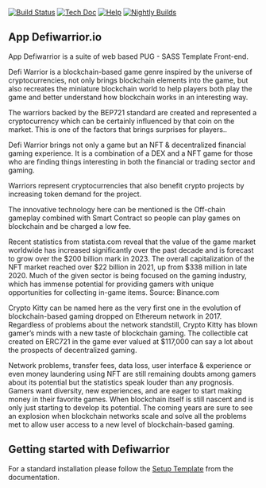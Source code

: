[![Build Status](http://runbot.odoo.com/runbot/badge/flat/1/master.svg)](https://app.defiwarrior.io/)
[![Tech Doc](http://img.shields.io/badge/master-docs-875A7B.svg?style=flat&colorA=8F8F8F)](https://app.defiwarrior.io/)
[![Help](http://img.shields.io/badge/master-help-875A7B.svg?style=flat&colorA=8F8F8F)](https://app.defiwarrior.io/)
[![Nightly Builds](http://img.shields.io/badge/master-nightly-875A7B.svg?style=flat&colorA=8F8F8F)](https://app.defiwarrior.io/)

App Defiwarrior.io
----

App Defiwarrior is a suite of web based PUG - SASS Template Front-end.

Defi Warrior is a blockchain-based game genre inspired by the universe of cryptocurrencies, not only brings blockchain elements into the game, but also recreates the miniature blockchain world to help players both play the game and better understand how blockchain works in an interesting way. 

The warriors backed by the BEP721 standard are created and represented a cryptocurrency which can be certainly influenced by that coin on the market. This is one of the factors that brings surprises for players..

Defi Warrior brings not only a game but an NFT & decentralized financial gaming experience. It is a combination of a DEX and a NFT game for those who are finding things interesting in both the financial or trading sector and gaming.

Warriors represent cryptocurrencies that also benefit crypto projects by increasing token demand for the project.

The innovative technology here can be mentioned is the Off-chain gameplay combined with Smart Contract so people can play games on blockchain and be charged a low fee.

Recent statistics from statista.com reveal that the value of the game market worldwide has increased significantly over the past decade and is forecast to grow over the $200 billion mark in 2023. The overall capitalization of the NFT market reached over $22 billion in 2021, up from $338 million in late 2020. Much of the given sector is being focused on the gaming industry, which has immense potential for providing gamers with unique opportunities for collecting in-game items. Source: Binance.com

Crypto Kitty can be named here as the very first one in the evolution of blockchain-based gaming dropped on Ethereum network in 2017. Regardless of problems about the network standstill, Crypto Kitty has blown gamer’s minds with a new taste of blockchain gaming. The collectible cat created on ERC721 in the game ever valued at $117,000 can say a lot about the prospects of decentralized gaming.

Network problems, transfer fees, data loss, user interface & experience or even money laundering using NFT are still remaining doubts among gamers about its potential but the statistics speak louder than any prognosis. Gamers want diversity, new experiences, and are eager to start making money in their favorite games. When blockchain itself is still nascent and is only just starting to develop its potential. The coming years are sure to see an explosion when blockchain networks scale and solve all the problems met to allow user access to a new level of blockchain-based gaming.

Getting started with Defiwarrior
-------------------------
For a standard installation please follow the <a href="https://app.defiwarrior.io/">Setup Template</a>
from the documentation.